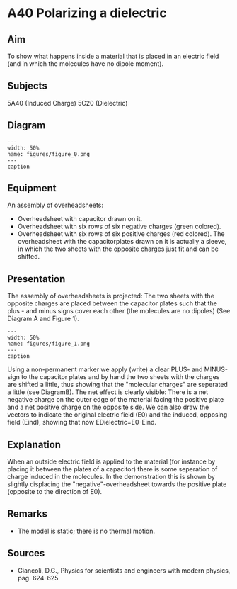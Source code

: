 # A40 Polarizing a dielectric 
    
  
## Aim   
 To show what happens inside a material that is placed in an electric field (and in which the molecules have no dipole moment).    
  
## Subjects   
 5A40 (Induced Charge) 5C20 (Dielectric)   
  
## Diagram   
   
```{figure} figures/figure_0.png  
---  
width: 50%  
name: figures/figure_0.png  
---  
caption  
``` 
      
  
## Equipment   
 An assembly of overheadsheets: 
 *  Overheadsheet with capacitor drawn on it. 
 *  Overheadsheet with six rows of six negative charges (green colored). 
 *  Overheadsheet with six rows of six positive charges (red colored). The overheadsheet with the capacitorplates drawn on it is actually a sleeve, in which the two sheets with the opposite charges just fit and can be shifted.
      
  
## Presentation   
 The assembly of overheadsheets is projected: The two sheets with the opposite charges are placed between the capacitor plates such that the plus - and minus signs cover each other (the molecules are no dipoles) (See Diagram A and Figure 1).    
```{figure} figures/figure_1.png  
---  
width: 50%  
name: figures/figure_1.png  
---  
caption  
``` 
 Using a non-permanent marker we apply (write) a clear PLUS- and MINUS-sign to the capacitor plates and by hand the two sheets with the charges are shifted a little, thus showing that the "molecular charges" are seperated a little (see DiagramB). The net effect is clearly visible: There is a net negative charge on the outer edge of the material facing the positive plate and a net positive charge on the opposite side. We can also draw the vectors to indicate the original electric field (E0) and the induced, opposing field (Eind), showing that now EDielectric=E0-Eind.    
  
## Explanation   
 When an outside electric field is applied to the material (for instance by placing it between the plates of a capacitor) there is some seperation of charge induced in the molecules. In the demonstration this is shown by slightly displacing the "negative"-overheadsheet towards the positive plate (opposite to the direction of E0).    
  
## Remarks   
 
 *  The model is static; there is no thermal motion.
   
  
## Sources   
 
 *  Giancoli, D.G., Physics for scientists and engineers with modern physics, pag. 624-625
  